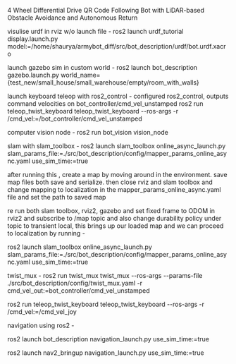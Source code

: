4 Wheel Differential Drive QR Code Following Bot with LiDAR-based Obstacle Avoidance and Autonomous Return

visulise urdf in rviz w/o launch file - 
ros2 launch urdf_tutorial display.launch.py model:=/home/shaurya/armybot_diff/src/bot_description/urdf/bot.urdf.xacro

launch gazebo sim in custom world - 
ros2 launch bot_description gazebo.launch.py world_name={test_new/small_house/small_warehouse/empty/room_with_walls}

launch keyboard teleop with ros2_control - configured ros2_control, outputs command velocities on bot_controller/cmd_vel_unstamped
ros2 run teleop_twist_keyboard teleop_twist_keyboard --ros-args -r /cmd_vel:=/bot_controller/cmd_vel_unstamped

computer vision node - 
ros2 run bot_vision vision_node

slam with slam_toolbox - 
ros2 launch slam_toolbox online_async_launch.py slam_params_file:=./src/bot_description/config/mapper_params_online_async.yaml use_sim_time:=true

after running this , create a map by moving around in the environment. save map files both save and serialize. then close rviz and slam toolbox and change mapping to localization in the mapper_params_online_async.yaml file and set the path to saved map

re run both slam toolbox, rviz2, gazebo and set fixed frame to ODOM in rviz2 and subscribe to /map topic and also change durability policy under topic to transient local, 
this brings up our loaded map and we can proceed to localization by running - 

ros2 launch slam_toolbox online_async_launch.py slam_params_file:=./src/bot_description/config/mapper_params_online_async.yaml use_sim_time:=true


twist_mux - 
ros2 run twist_mux twist_mux --ros-args --params-file ./src/bot_description/config/twist_mux.yaml -r cmd_vel_out:=bot_controller/cmd_vel_unstamped

ros2 run teleop_twist_keyboard teleop_twist_keyboard --ros-args -r /cmd_vel:=/cmd_vel_joy

navigation using ros2 - 

ros2 launch bot_description navigation_launch.py use_sim_time:=true

ros2 launch nav2_bringup navigation_launch.py use_sim_time:=true




